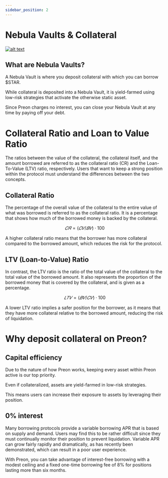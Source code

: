 ```yaml
---
sidebar_position: 2
---
```


# Nebula Vaults & Collateral

[![alt text](https://img.youtube.com/vi/772vAmdB0gE/0.jpg)](https://www.youtube.com/watch?v=772vAmdB0gE)

## What are Nebula Vaults?

A Nebula Vault is where you deposit collateral with which you can borrow $STAR.

While collateral is deposited into a Nebula Vault, it is yield-farmed using low-risk strategies that activate the otherwise static asset.

Since Preon charges no interest, you can close your Nebula Vault at any time by paying off your debt.

# Collateral Ratio and Loan to Value Ratio

The ratios between the value of the collateral, the collateral itself, and the amount borrowed are referred to as the collateral ratio (CR) and the Loan-To-Value (LTV) ratio, respectively. Users that want to keep a strong position within the protocol must understand the differences between the two concepts.

## Collateral Ratio

The percentage of the overall value of the collateral to the entire value of what was borrowed is referred to as the collateral ratio. It is a percentage that shows how much of the borrowed money is backed by the collateral.

$$ 𝐶𝑅=(𝐶𝑉/𝐵𝑉)⋅100 $$

A higher collateral ratio means that the borrower has more collateral compared to the borrowed amount, which reduces the risk for the protocol.

## LTV (Loan-to-Value) Ratio

In contrast, the LTV ratio is the ratio of the total value of the collateral to the total value of the borrowed amount. It also represents the proportion of the borrowed money that is covered by the collateral, and is given as a percentage.

$$ 𝐿𝑇𝑉=(𝐵𝑉/𝐶𝑉)⋅100 $$

A lower LTV ratio implies a safer position for the borrower, as it means that they have more collateral relative to the borrowed amount, reducing the risk of liquidation.

# Why deposit collateral on Preon?

## Capital efficiency

Due to the nature of how Preon works, keeping every asset within Preon active is our top priority.

Even if collateralized, assets are yield-farmed in low-risk strategies.

This means users can increase their exposure to assets by leveraging their position.

## 0% interest

Many borrowing protocols provide a variable borrowing APR that is based on supply and demand. Users may find this to be rather difficult since they must continually monitor their position to prevent liquidation. Variable APR can grow fairly rapidly and dramatically, as has recently been demonstrated, which can result in a poor user experience.

With Preon, you can take advantage of interest-free borrowing with a modest ceiling and a fixed one-time borrowing fee of 8% for positions lasting more than six months.
